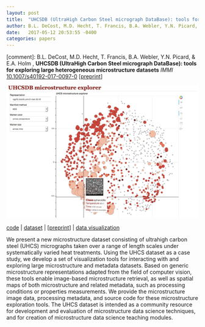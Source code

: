 ```yaml
---
layout: post
title:  "UHCSDB (UltraHigh Carbon Steel micrograph DataBase): tools for exploring large heterogeneous microstructure datasets"
author: B.L. DeCost, M.D. Hecht, T. Francis, B.A. Webler, Y.N. Picard, & E.A. Holm
date:   2017-05-12 20:53:55 -0400
categories: papers
---
```


[comment]: B.L. DeCost, M.D. Hecht, T. Francis, B.A. Webler, Y.N. Picard, & E.A. Holm , **UHCSDB (UltraHigh Carbon Steel micrograph DataBase): tools for exploring large heterogeneous microstructure datasets**
*IMMI* [10.1007/s40192-017-0097-0](http://dx.doi.org/10.1007/s40192-017-0097-0) [[preprint](https://holmgroup.github.io/publications/uhcs-data.pdf)]

[![t-SNE](/publications/mds.png)](http://dx.doi.org/10.1007/s40192-017-0097-0)

[code](https://github.com/bdecost/uhcsdb) |
[dataset](https://hdl.handle.net/11256/940) |
[[preprint](https://holmgroup.github.io/publications/uhcs-data.pdf)] |
[data visualization](http://uhcsdb.materials.cmu.edu)

<!--more-->

We present a new microstructure dataset consisting of ultrahigh carbon steel (UHCS) micrographs taken over a range of length scales under systematically varied heat treatments. Using the UHCS dataset as a case study, we develop a set of visualization tools for interacting with and exploring large microstructure and metadata datasets. Based on generic microstructure representations adapted from the field of computer vision, these tools enable image-based microstructure retrieval, as well as spatial maps of both microstructure and related metadata, such as processing conditions or properties measurements. We provide the microstructure image data, processing metadata, and source code for these microstructure exploration tools. The UHCS dataset is intended as a community resource for development and evaluation of microstructure data science techniques, and for creation of microstructure data science teaching modules.
